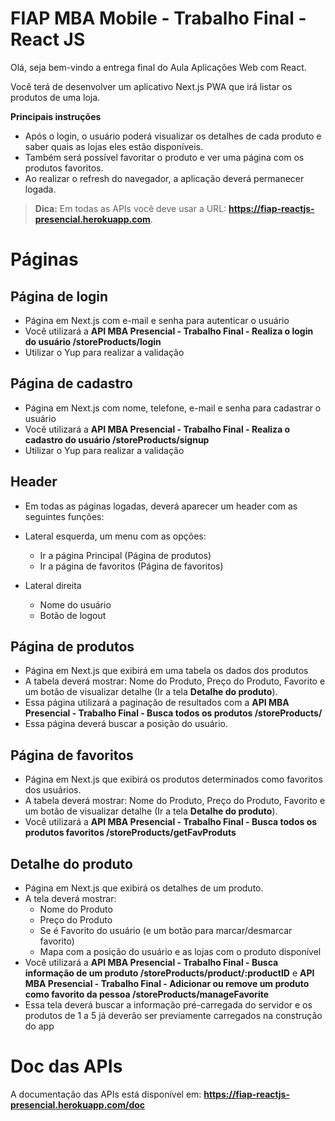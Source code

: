 
# FIAP MBA Mobile - Trabalho Final - React JS

Olá, seja bem-vindo a entrega final do Aula Aplicações Web com React.

Você terá de desenvolver um aplicativo Next.js PWA que irá listar os produtos de uma loja.

**Principais instruções**

- Após o login, o usuário poderá visualizar os detalhes de cada produto e saber quais as lojas eles estão disponíveis.
- Também será possível favoritar o produto e ver uma página com os produtos favoritos.
- Ao realizar o refresh do navegador, a aplicação deverá permanecer logada.
> **Dica:** Em todas as APIs você deve usar a URL: **https://fiap-reactjs-presencial.herokuapp.com**.


# Páginas

## Página de login

- Página em Next.js com e-mail e senha para autenticar o usuário
- Você utilizará a **API MBA Presencial - Trabalho Final - Realiza o login do usuário /storeProducts/login**
- Utilizar o Yup para realizar a validação

## Página de cadastro

- Página em Next.js com nome, telefone, e-mail e senha para cadastrar o usuário
- Você utilizará a **API MBA Presencial - Trabalho Final - Realiza o cadastro do usuário /storeProducts/signup**
- Utilizar o Yup para realizar a validação

## Header

- Em todas as páginas logadas, deverá aparecer um header com as seguintes funções:

- Lateral esquerda, um menu com as opções:
  - Ir a página Principal (Página de produtos)
  - Ir a página de favoritos (Página de favoritos)
- Lateral direita
  - Nome do usuário
  - Botão de logout

## Página de produtos

- Página em Next.js que exibirá em uma tabela os dados dos produtos
- A tabela deverá mostrar: Nome do Produto, Preço do Produto, Favorito e um botão de visualizar detalhe (Ir a tela **Detalhe do produto**).
- Essa página utilizará a paginação de resultados com a **API MBA Presencial - Trabalho Final - Busca todos os produtos /storeProducts/**
- Essa página deverá buscar a posição do usuário.

## Página de favoritos

- Página em Next.js que exibirá os produtos determinados como favoritos dos usuários.
- A tabela deverá mostrar: Nome do Produto, Preço do Produto, Favorito e um botão de visualizar detalhe (Ir a tela **Detalhe do produto**).
- Você utilizará a **API MBA Presencial - Trabalho Final - Busca todos os produtos favoritos /storeProducts/getFavProduts**

## Detalhe do produto

- Página em Next.js que exibirá os detalhes de um produto.
- A tela deverá mostrar:
  - Nome do Produto
  - Preço do Produto
  - Se é Favorito do usuário (e um botão para marcar/desmarcar favorito)
  - Mapa com a posição do usuário e as lojas com o produto disponível
- Você utilizará a **API MBA Presencial - Trabalho Final - Busca informação de um produto /storeProducts/product/:productID** e **API MBA Presencial - Trabalho Final - Adicionar ou remove um produto como favorito da pessoa /storeProducts/manageFavorite**
- Essa tela deverá buscar a informação pré-carregada do servidor e os produtos de 1 a 5 já deverão ser previamente carregados na construção do app

# Doc das APIs

A documentação das APIs está disponível em: **https://fiap-reactjs-presencial.herokuapp.com/doc**